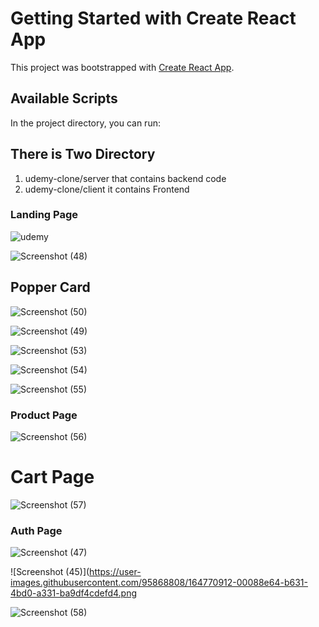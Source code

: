 # Getting Started with Create React App

This project was bootstrapped with [Create React App](https://github.com/facebook/create-react-app).

## Available Scripts

In the project directory, you can run:
## There is Two Directory 
1. udemy-clone/server that contains backend code 
2. udemy-clone/client it contains Frontend

### Landing Page
![udemy](https://user-images.githubusercontent.com/95868808/164769657-b0d5d855-a218-4c62-9573-7a174a88795a.png)

![Screenshot (48)](https://user-images.githubusercontent.com/95868808/164770230-08107c00-a20f-4efd-a4ff-90b8dd779e3f.png)

## Popper Card
![Screenshot (50)](https://user-images.githubusercontent.com/95868808/164770326-ca410c76-dd05-482b-9edf-b8106377506c.png)

![Screenshot (49)](https://user-images.githubusercontent.com/95868808/164770484-1f9aad9d-18cb-4dc8-b702-b0ccb6671e7e.png)

![Screenshot (53)](https://user-images.githubusercontent.com/95868808/164770579-ce42547f-fac3-4ae1-b77c-e5d0303b9118.png)

![Screenshot (54)](https://user-images.githubusercontent.com/95868808/164770603-a1bd8a4d-1643-42ed-9d8c-2cf1de946415.png)

![Screenshot (55)](https://user-images.githubusercontent.com/95868808/164770616-fe75c8be-6f59-463d-abf5-64d8cebd4faa.png)

### Product Page
![Screenshot (56)](https://user-images.githubusercontent.com/95868808/164770647-b057c741-369b-4826-9963-e58cce11bae4.png)

# Cart Page
![Screenshot (57)](https://user-images.githubusercontent.com/95868808/164770719-8ff3d828-d7f7-4a98-8b90-579759d44755.png)

### Auth Page
![Screenshot (47)](https://user-images.githubusercontent.com/95868808/164770795-0e44b600-460c-48af-b1c9-841a1f029ea2.png)

![Screenshot (45)](https://user-images.githubusercontent.com/95868808/164770912-00088e64-b631-4bd0-a331-ba9df4cdefd4.png

![Screenshot (58)](https://user-images.githubusercontent.com/95868808/164770957-fcb7151a-fb51-4f2f-bbcf-051e2a6edb36.png)



